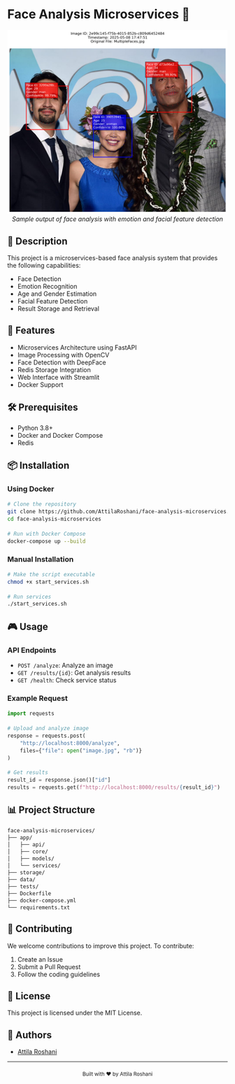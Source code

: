 # Face Analysis Microservices 🎯

<div align="center">
  <img src="output/2e99c145-f75b-4015-852b-c809d6452484.png" alt="Face Analysis Result" width="600"/>
  <br>
  <em>Sample output of face analysis with emotion and facial feature detection</em>
</div>

## 📝 Description
This project is a microservices-based face analysis system that provides the following capabilities:
- Face Detection
- Emotion Recognition
- Age and Gender Estimation
- Facial Feature Detection
- Result Storage and Retrieval

## 🚀 Features
- Microservices Architecture using FastAPI
- Image Processing with OpenCV
- Face Detection with DeepFace
- Redis Storage Integration
- Web Interface with Streamlit
- Docker Support

## 🛠️ Prerequisites
- Python 3.8+
- Docker and Docker Compose
- Redis

## 📦 Installation

### Using Docker
```bash
# Clone the repository
git clone https://github.com/AttilaRoshani/face-analysis-microservices.git
cd face-analysis-microservices

# Run with Docker Compose
docker-compose up --build
```

### Manual Installation
```bash
# Make the script executable
chmod +x start_services.sh

# Run services
./start_services.sh
```

## 🎮 Usage

### API Endpoints
- `POST /analyze`: Analyze an image
- `GET /results/{id}`: Get analysis results
- `GET /health`: Check service status

### Example Request
```python
import requests

# Upload and analyze image
response = requests.post(
    "http://localhost:8000/analyze",
    files={"file": open("image.jpg", "rb")}
)

# Get results
result_id = response.json()["id"]
results = requests.get(f"http://localhost:8000/results/{result_id}")
```

## 📊 Project Structure
```
face-analysis-microservices/
├── app/
│   ├── api/
│   ├── core/
│   ├── models/
│   └── services/
├── storage/
├── data/
├── tests/
├── Dockerfile
├── docker-compose.yml
└── requirements.txt
```

## 🤝 Contributing
We welcome contributions to improve this project. To contribute:
1. Create an Issue
2. Submit a Pull Request
3. Follow the coding guidelines

## 📄 License
This project is licensed under the MIT License.

## 👥 Authors
- [Attila Roshani](https://github.com/AttilaRoshani)

---
<div align="center">
  <sub>Built with ❤️ by Attila Roshani</sub>
</div> 
